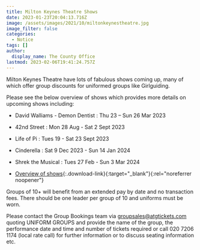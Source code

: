 ```yaml
---
title: Milton Keynes Theatre Shows
date: 2023-01-23T20:04:13.716Z
image: /assets/images/2021/10/miltonkeynestheatre.jpg
image_filter: false
categories:
  - Notice
tags: []
author:
  display_name: The County Office
lastmod: 2023-02-06T19:41:24.757Z
---
```

Milton Keynes Theatre have lots of fabulous shows coming up, many of which offer group discounts for uniformed groups like Girlguiding.

Please see the below overview of shows which provides more details on upcoming shows including:

- David Walliams - Demon Dentist : Thu 23 – Sun 26 Mar 2023
- 42nd Street : Mon 28 Aug - Sat 2 Sept 2023
- Life of Pi : Tues 19 - Sat 23 Sept 2023
- Cinderella : Sat 9 Dec 2023 - Sun 14 Jan 2024
- Shrek the Musical : Tues 27 Feb - Sun 3 Mar 2024

- [Overview of shows](/assets/docs/2023/mk-theatre-flyer-202301.pdf){:.download-link}{:target="_blank"}{:rel="noreferrer noopener"}

Groups of 10+ will benefit from an extended pay by date and no transaction fees. There should be one leader per group of 10 and uniforms must be worn.

Please contact the Group Bookings team via <groupsales@atgtickets.com> quoting UNIFORM GROUPS and provide the name of the group, the performance date and time and number of tickets required or call 020 7206 1174 (local rate call) for further information or to discuss seating information etc.
